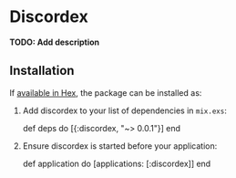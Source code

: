 # Discordex

**TODO: Add description**

## Installation

If [available in Hex](https://hex.pm/docs/publish), the package can be installed as:

  1. Add discordex to your list of dependencies in `mix.exs`:

        def deps do
          [{:discordex, "~> 0.0.1"}]
        end

  2. Ensure discordex is started before your application:

        def application do
          [applications: [:discordex]]
        end

